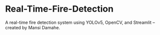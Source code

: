 # Real-Time-Fire-Detection
A real-time fire detection system using YOLOv5, OpenCV, and Streamlit – created by Mansi Damahe.
